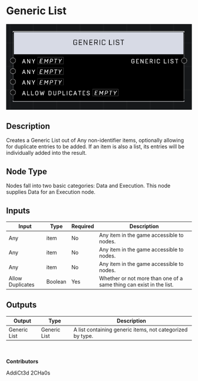 # Generic List
![](../../../.gitbook/assets/generic-list.png)
## Description
Creates a Generic List out of Any non-identifier items, optionally allowing for duplicate entries to be added. If an item is also a list, its entries will be individually added into the result.

## Node Type
Nodes fall into two basic categories: Data and Execution. This node supplies Data for an Execution node.

## Inputs
| Input | Type | Required | Description |
|------------------|------------------|----------|--------------------------------------------------------------|
| Any | item | No | Any item in the game accessible to nodes. |
| Any | item | No | Any item in the game accessible to nodes. |
| Any | item | No | Any item in the game accessible to nodes. |
| Allow Duplicates | Boolean | Yes | Whether or not more than one of a same thing can exist in the list. |

## Outputs
| Output | Type | Description |
|------------------|------------------|--------------------------------------------------------------|
| Generic List | Generic List | A list containing generic items, not categorized by type. |

\
\
**Contributors**

AddiCt3d 2CHa0s